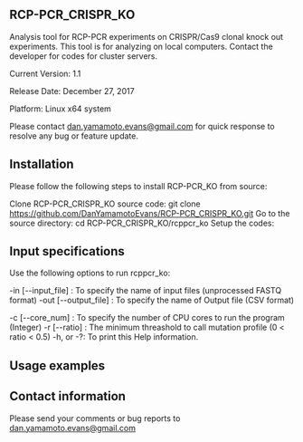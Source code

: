 ## RCP-PCR_CRISPR_KO
Analysis tool for RCP-PCR experiments on CRISPR/Cas9 clonal knock out experiments.
This tool is for analyzing on local computers. Contact the developer for codes for cluster servers.

Current Version: 1.1

Release Date: December 27, 2017

Platform: Linux x64 system

Please contact dan.yamamoto.evans@gmail.com for quick response to resolve any bug or feature update.

## Installation

Please follow the following steps to install RCP-PCR_KO from source:

Clone RCP-PCR_CRISPR_KO source code: git clone https://github.com/DanYamamotoEvans/RCP-PCR_CRISPR_KO.git
Go to the source directory: cd RCP-PCR_CRISPR_KO/rcppcr_ko
Setup the codes: 

## Input specifications

Use the following options to run rcppcr_ko:

-in [--input_file] : To specify the name of input files (unprocessed FASTQ format)
-out [--output_file] : To specify the name of Output file (CSV format)

-c [--core_num] : To specify the number of CPU cores to run the program (Integer)
-r [--ratio] : The minimum threashold to call mutation profile (0 < ratio < 0.5)
-h, or -?: To print this Help information.

## Usage examples


## Contact information

Please send your comments or bug reports to dan.yamamoto.evans@gmail.com
